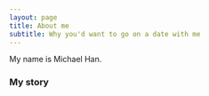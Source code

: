 ```yaml
---
layout: page
title: About me
subtitle: Why you'd want to go on a date with me
---
```


My name is Michael Han. 

### My story


